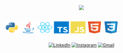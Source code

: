 <div align="center">
    <img height="180em" src="https://github-readme-stats.vercel.app/api/top-langs/?username=PxS00&layout=compact&langs_count=10&title_color=8b2bfa&text_color=e1d8ff&icon_color=bb6bd9&bg_color=0d1117&hide=scss,shell,makefile"/>
</div>

<br>

<div style="display: inline_block"><br>
  <img align="center" alt="Python" height="40" width="50" src="https://raw.githubusercontent.com/devicons/devicon/master/icons/python/python-original.svg">
  <img align="center" alt="Java" height="40" width="50" src="https://raw.githubusercontent.com/devicons/devicon/master/icons/java/java-original.svg">
  <img align="center" alt="React" height="40" width="50" src="https://raw.githubusercontent.com/devicons/devicon/master/icons/react/react-original.svg">
  <img align="center" alt="TypeScript" height="40" width="50" src="https://raw.githubusercontent.com/devicons/devicon/master/icons/typescript/typescript-original.svg">
  <img align="center" alt="JavaScript" height="40" width="50" src="https://raw.githubusercontent.com/devicons/devicon/master/icons/javascript/javascript-plain.svg">
  <img align="center" alt="HTML" height="40" width="50" src="https://raw.githubusercontent.com/devicons/devicon/master/icons/html5/html5-original.svg">
  <img align="center" alt="CSS" height="40" width="50" src="https://raw.githubusercontent.com/devicons/devicon/master/icons/css3/css3-original.svg">
</div>

##

<div align="center">
  
  [![LinkedIn](https://img.shields.io/badge/LinkedIn-0077B5?style=for-the-badge&logo=linkedin&logoColor=white)](https://www.linkedin.com/in/lucas-rossoni-dieder/)
  [![Instagram](https://img.shields.io/badge/Instagram-E4405F?style=for-the-badge&logo=instagram&logoColor=white)](https://instagram.com/luc_rossoni)
  [![Gmail](https://img.shields.io/badge/Gmail-D14836?style=for-the-badge&logo=gmail&logoColor=white)](mailto:lucas.rossonidd@gmail.com)
</div>

